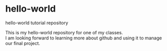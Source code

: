 # hello-world
hello-world tutorial repository

This is my hello-world repository for one of my classes.  
I am looking forward to learning more about github and using it to manage our final project.
